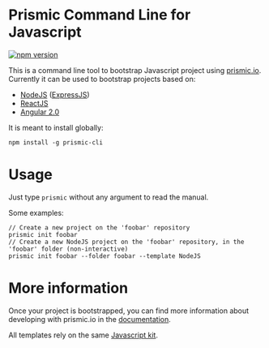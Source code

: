 # Prismic Command Line for Javascript

[![npm version](https://badge.fury.io/js/prismic-cli.svg)](http://badge.fury.io/js/prismic-cli)

This is a command line tool to bootstrap Javascript project using [prismic.io](https://prismic.io). Currently it can be used to bootstrap projects based on:

* [NodeJS](https://nodejs.org/) ([ExpressJS](https://expressjs.com/))
* [ReactJS](https://facebook.github.io/react/)
* [Angular 2.0](https://angular.io/)

It is meant to install globally:

```
npm install -g prismic-cli
```

# Usage

Just type `prismic` without any argument to read the manual.

Some examples:

```
// Create a new project on the 'foobar' repository
prismic init foobar
// Create a new NodeJS project on the 'foobar' repository, in the 'foobar' folder (non-interactive)
prismic init foobar --folder foobar --template NodeJS
```

# More information

Once your project is bootstrapped, you can find more information about developing with prismic.io in the [documentation](http://prismic.io/docs).

All templates rely on the same [Javascript kit](https://github.com/prismicio/javascript-kit).
